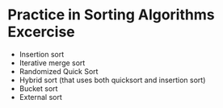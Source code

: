 # Practice in Sorting Algorithms Excercise

-	Insertion sort
-	Iterative merge sort
-	Randomized Quick Sort
-	Hybrid sort (that uses both quicksort and insertion sort)
-	Bucket sort
-	External sort


